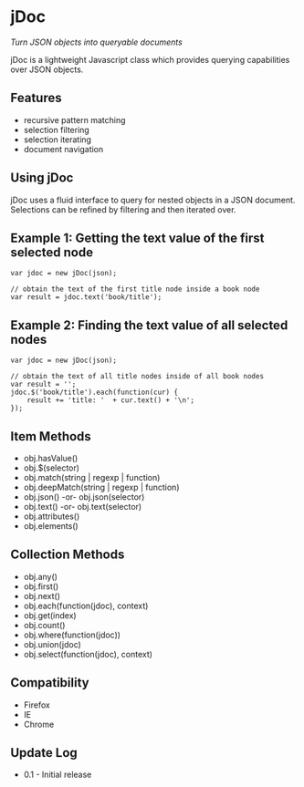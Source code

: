 jDoc
====
*Turn JSON objects into queryable documents*

jDoc is a lightweight Javascript class which provides querying capabilities over JSON objects.

Features
--------
* recursive pattern matching
* selection filtering
* selection iterating
* document navigation

Using jDoc
-----------
jDoc uses a fluid interface to query for nested objects in a JSON document.  Selections can
be refined by filtering and then iterated over.

Example 1: Getting the text value of the first selected node
------------------------------------------------------------
	var jdoc = new jDoc(json);
	
	// obtain the text of the first title node inside a book node
	var result = jdoc.text('book/title');

Example 2: Finding the text value of all selected nodes
-------------------------------------------------------
	var jdoc = new jDoc(json);
	
	// obtain the text of all title nodes inside of all book nodes
	var result = '';
	jdoc.$('book/title').each(function(cur) {
		result += 'title: '  + cur.text() + '\n';
	});

Item Methods
------------
* obj.hasValue()
* obj.$(selector)
* obj.match(string | regexp | function)
* obj.deepMatch(string | regexp | function)
* obj.json() -or- obj.json(selector)
* obj.text() -or- obj.text(selector)
* obj.attributes()
* obj.elements()

Collection Methods
------------------
* obj.any()
* obj.first()
* obj.next()
* obj.each(function(jdoc), context)
* obj.get(index)
* obj.count()
* obj.where(function(jdoc))
* obj.union(jdoc)
* obj.select(function(jdoc), context)

Compatibility
-------------
* Firefox
* IE
* Chrome

Update Log
----------
* 0.1 - Initial release
